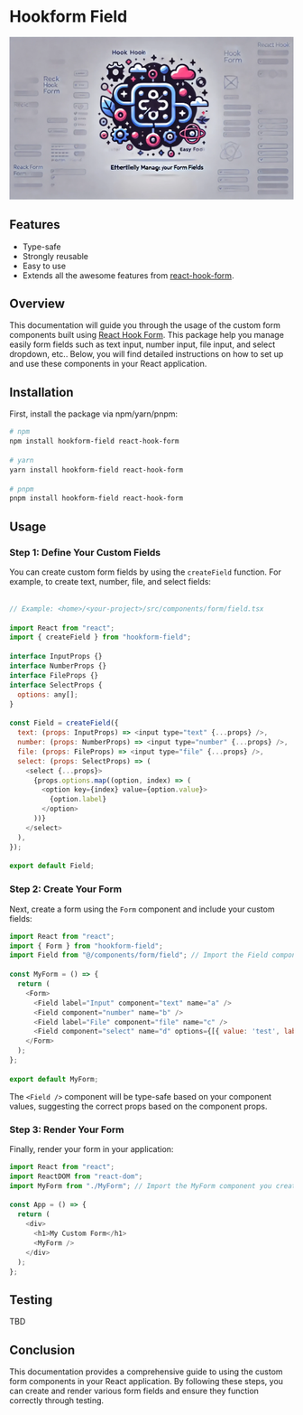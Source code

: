# Hookform Field

![Thumbnail](./docs/thumbnail.png)

## Features
- Type-safe
- Strongly reusable
- Easy to use
- Extends all the awesome features from [react-hook-form](https://react-hook-form.com/).

## Overview

This documentation will guide you through the usage of the custom form components built using [React Hook Form](https://react-hook-form.com/). This package help you manage easily form fields such as text input, number input, file input, and select dropdown, etc.. Below, you will find detailed instructions on how to set up and use these components in your React application.

## Installation

First, install the package via npm/yarn/pnpm:

```bash
# npm
npm install hookform-field react-hook-form

# yarn
yarn install hookform-field react-hook-form

# pnpm
pnpm install hookform-field react-hook-form
```

## Usage

### Step 1: Define Your Custom Fields

You can create custom form fields by using the `createField` function. For example, to create text, number, file, and select fields:

```javascript

// Example: <home>/<your-project>/src/components/form/field.tsx

import React from "react";
import { createField } from "hookform-field";

interface InputProps {}
interface NumberProps {}
interface FileProps {}
interface SelectProps {
  options: any[];
}

const Field = createField({
  text: (props: InputProps) => <input type="text" {...props} />,
  number: (props: NumberProps) => <input type="number" {...props} />,
  file: (props: FileProps) => <input type="file" {...props} />,
  select: (props: SelectProps) => (
    <select {...props}>
      {props.options.map((option, index) => (
        <option key={index} value={option.value}>
          {option.label}
        </option>
      ))}
    </select>
  ),
});

export default Field;
```

### Step 2: Create Your Form

Next, create a form using the `Form` component and include your custom fields:

```javascript
import React from "react";
import { Form } from "hookform-field";
import Field from "@/components/form/field"; // Import the Field component you created

const MyForm = () => {
  return (
    <Form>
      <Field label="Input" component="text" name="a" />
      <Field component="number" name="b" />
      <Field label="File" component="file" name="c" />
      <Field component="select" name="d" options={[{ value: 'test', label: 'Test' }]} />
    </Form>
  );
};

export default MyForm;
```

The `<Field />` component will be type-safe based on your component values, suggesting the correct props based on the component props.

### Step 3: Render Your Form

Finally, render your form in your application:

```javascript
import React from "react";
import ReactDOM from "react-dom";
import MyForm from "./MyForm"; // Import the MyForm component you created

const App = () => {
  return (
    <div>
      <h1>My Custom Form</h1>
      <MyForm />
    </div>
  );
};
```

## Testing

TBD

## Conclusion

This documentation provides a comprehensive guide to using the custom form components in your React application. By following these steps, you can create and render various form fields and ensure they function correctly through testing.

